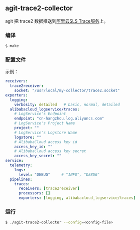 ## agit-trace2-collector

agit 把 trace2 数据推送到[阿里云SLS Trace服务](https://sls.console.aliyun.com/lognext/trace)上。


### 编译
```sh
$ make
```

### 配置文件

示例：
```yaml
receivers:
  trace2receiver:
    socket: "/usr/local/my-collector/trace2.socket"
exporters:
  logging:
    verbosity: detailed   # basic, normal, detailed
  alibabacloud_logservice/traces:
    # LogService's Endpoint
    endpoint: "cn-hangzhou.log.aliyuncs.com"
    # LogService's Project Name
    project: ""
    # LogService's Logstore Name
    logstore: ""
    # AlibabaCloud access key id
    access_key_id: ""
    # AlibabaCloud access key secret
    access_key_secret: ""
service:
  telemetry:
    logs:
      level: "DEBUG"     # "INFO", "DEBUG"
  pipelines:
    traces:
      receivers: [trace2receiver]
      processors: []
      exporters: [logging, alibabacloud_logservice/traces]

```

### 运行

```sh
$ ./agit-trace2-collector --config=<config-file>
```